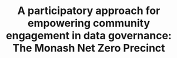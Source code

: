 ---
airtable_createdTime: '2022-05-10T12:32:47.000Z'
airtable_id: recEJFm4twN3w1OnW
peer_review: 'True'
table: sources
title: 'A participatory approach for empowering community engagement in data governance:
  The Monash Net Zero Precinct'
link: https://www.cambridge.org/core/journals/data-and-policy/article/participatory-approach-for-empowering-community-engagement-in-data-governance-the-monash-net-zero-precinct/90FD8575292C641BFE642572EE26E2E4
---